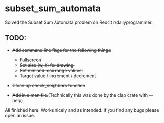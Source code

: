 # subset_sum_automata

Solved the Subset Sum Automata problem on Reddit r/dailyprogrammer. 

## TODO:

- ~~Add command line flags for the following things:~~
  - ~~Fullscreen~~
  - ~~Set size (w, h) for drawing.~~
  - ~~Set min and max range values.~~
  - ~~Target value / increment / decrement~~

- ~~Clean up check\_neighbors function~~

- ~~Add in a man file.~~(Technically this was done by the clap crate with --help)


All finished here. Works nicely and as intended. If you find any bugs please open an issue.
